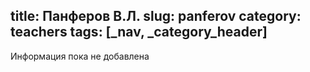 title: Панферов В.Л.
slug: panferov
category: teachers
tags: [_nav, _category_header]
---

Информация пока не добавлена
